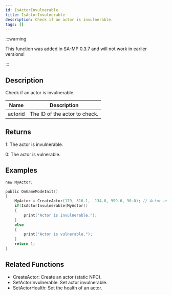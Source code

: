 ```yaml
---
id: IsActorInvulnerable
title: IsActorInvulnerable
description: Check if an actor is invulnerable.
tags: []
---
```


:::warning

This function was added in SA-MP 0.3.7 and will not work in earlier versions!

:::

## Description

Check if an actor is invulnerable.


| Name | Description |
|------|-------------|
|actorid | The ID of the actor to check.|


## Returns

 1: The actor is invulnerable.

 0: The actor is vulnerable.


## Examples


```c
new MyActor;

public OnGameModeInit()
{
    MyActor = CreateActor(179, 316.1, -134.0, 999.6, 90.0); // Actor as a salesperson in Ammunation.
    if(IsActorInvulnerable(MyActor))
    {
        print("Actor is invulnerable.");
    }
    else
    {
        print("Actor is vulnerable.");
    }
    return 1;
}
```


## Related Functions


-  CreateActor: Create an actor (static NPC).
-  SetActorInvulnerable: Set actor invulnerable.
-  SetActorHealth: Set the health of an actor.